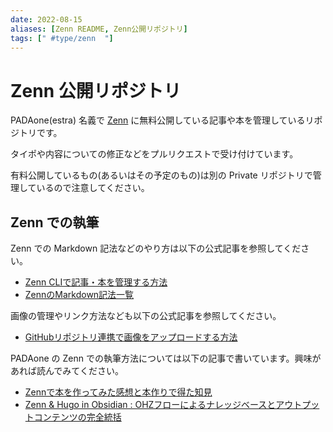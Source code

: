 ```yaml
---
date: 2022-08-15
aliases: [Zenn README, Zenn公開リポジトリ]
tags: [" #type/zenn  "]
---
```


# Zenn 公開リポジトリ

PADAone(estra) 名義で [Zenn](https://zenn.dev/estra) に無料公開している記事や本を管理しているリポジトリです。

タイポや内容についての修正などをプルリクエストで受け付けています。

有料公開しているもの(あるいはその予定のもの)は別の Private リポジトリで管理しているので注意してください。

## Zenn での執筆

Zenn での Markdown 記法などのやり方は以下の公式記事を参照してください。

- [Zenn CLIで記事・本を管理する方法](https://zenn.dev/zenn/articles/zenn-cli-guide)
- [ZennのMarkdown記法一覧](https://zenn.dev/zenn/articles/markdown-guide)

画像の管理やリンク方法なども以下の公式記事を参照してください。

- [GitHubリポジトリ連携で画像をアップロードする方法](https://zenn.dev/zenn/articles/deploy-github-images)

PADAone の Zenn での執筆方法については以下の記事で書いています。興味があれば読んでみてください。

- [Zennで本を作ってみた感想と本作りで得た知見](https://zenn.dev/estra/articles/zenn-book-making-impression)
- [Zenn & Hugo in Obsidian : OHZフローによるナレッジベースとアウトプットコンテンツの完全統括](https://zenn.dev/estra/articles/ohzflow-zenn-hugo-obsidian)

